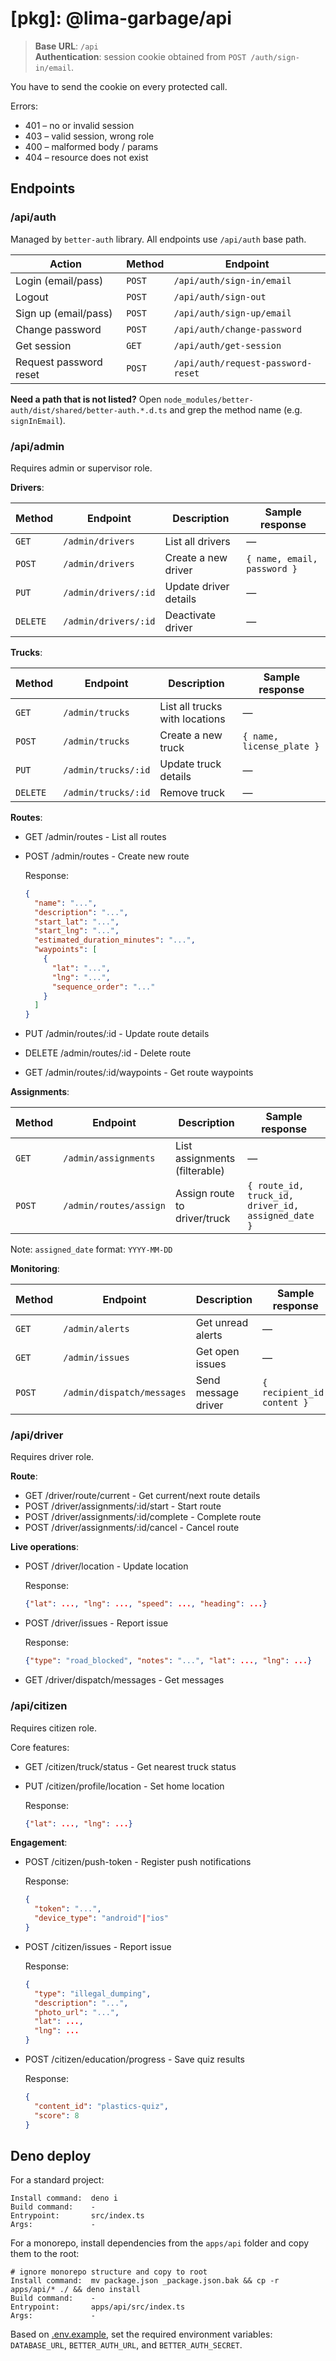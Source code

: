 # [pkg]: @lima-garbage/api

> **Base URL**: `/api`\
> **Authentication**: session cookie obtained from `POST /auth/sign-in/email`.

You have to send the cookie on every protected call.

Errors:

- 401 – no or invalid session
- 403 – valid session, wrong role
- 400 – malformed body / params
- 404 – resource does not exist

## Endpoints

### /api/auth

Managed by `better-auth` library. All endpoints use `/api/auth` base path.

| Action                 | Method | Endpoint                           |
| ---------------------- | ------ | ---------------------------------- |
| Login (email/pass)     | `POST` | `/api/auth/sign-in/email`          |
| Logout                 | `POST` | `/api/auth/sign-out`               |
| Sign up (email/pass)   | `POST` | `/api/auth/sign-up/email`          |
| Change password        | `POST` | `/api/auth/change-password`        |
| Get session            | `GET`  | `/api/auth/get-session`            |
| Request password reset | `POST` | `/api/auth/request-password-reset` |

**Need a path that is not listed?** Open
`node_modules/better-auth/dist/shared/better-auth.*.d.ts` and grep the method
name (e.g. `signInEmail`).

### /api/admin

Requires admin or supervisor role.

**Drivers**:

| Method   | Endpoint             | Description           | Sample response             |
| -------- | -------------------- | --------------------- | --------------------------- |
| `GET`    | `/admin/drivers`     | List all drivers      | —                           |
| `POST`   | `/admin/drivers`     | Create a new driver   | `{ name, email, password }` |
| `PUT`    | `/admin/drivers/:id` | Update driver details | —                           |
| `DELETE` | `/admin/drivers/:id` | Deactivate driver     | —                           |

**Trucks**:

| Method   | Endpoint            | Description                    | Sample response           |
| -------- | ------------------- | ------------------------------ | ------------------------- |
| `GET`    | `/admin/trucks`     | List all trucks with locations | —                         |
| `POST`   | `/admin/trucks`     | Create a new truck             | `{ name, license_plate }` |
| `PUT`    | `/admin/trucks/:id` | Update truck details           | —                         |
| `DELETE` | `/admin/trucks/:id` | Remove truck                   | —                         |

**Routes**:

- GET /admin/routes - List all routes
- POST /admin/routes - Create new route

  Response:

  ```json
  {
    "name": "...",
    "description": "...",
    "start_lat": "...",
    "start_lng": "...",
    "estimated_duration_minutes": "...",
    "waypoints": [
      {
        "lat": "...",
        "lng": "...",
        "sequence_order": "..."
      }
    ]
  }
  ```

- PUT /admin/routes/:id - Update route details
- DELETE /admin/routes/:id - Delete route
- GET /admin/routes/:id/waypoints - Get route waypoints

**Assignments**:

| Method | Endpoint               | Description                   | Sample response                                    |
| ------ | ---------------------- | ----------------------------- | -------------------------------------------------- |
| `GET`  | `/admin/assignments`   | List assignments (filterable) | —                                                  |
| `POST` | `/admin/routes/assign` | Assign route to driver/truck  | `{ route_id, truck_id, driver_id, assigned_date }` |

Note: `assigned_date` format: `YYYY-MM-DD`

**Monitoring**:

| Method | Endpoint                   | Description         | Sample response             |
| ------ | -------------------------- | ------------------- | --------------------------- |
| `GET`  | `/admin/alerts`            | Get unread alerts   | —                           |
| `GET`  | `/admin/issues`            | Get open issues     | —                           |
| `POST` | `/admin/dispatch/messages` | Send message driver | `{ recipient_id, content }` |

### /api/driver

Requires driver role.

**Route**:

- GET /driver/route/current - Get current/next route details
- POST /driver/assignments/:id/start - Start route
- POST /driver/assignments/:id/complete - Complete route
- POST /driver/assignments/:id/cancel - Cancel route

**Live operations**:

- POST /driver/location - Update location

  Response:

  ```json
  {"lat": ..., "lng": ..., "speed": ..., "heading": ...}
  ```

- POST /driver/issues - Report issue

  Response:

  ```json
  {"type": "road_blocked", "notes": "...", "lat": ..., "lng": ...}
  ```

- GET /driver/dispatch/messages - Get messages

### /api/citizen

Requires citizen role.

Core features:

- GET /citizen/truck/status - Get nearest truck status
- PUT /citizen/profile/location - Set home location

  Response:

  ```json
  {"lat": ..., "lng": ...}
  ```

**Engagement**:

- POST /citizen/push-token - Register push notifications

  Response:

  ```json
  {
    "token": "...",
    "device_type": "android"|"ios"
  }
  ```

- POST /citizen/issues - Report issue

  Response:

  ```json
  {
    "type": "illegal_dumping",
    "description": "...",
    "photo_url": "...",
    "lat": ...,
    "lng": ...
  }
  ```

- POST /citizen/education/progress - Save quiz results

  Response:

  ```json
  {
    "content_id": "plastics-quiz",
    "score": 8
  }
  ```

## Deno deploy

For a standard project:

```
Install command:  deno i
Build command:    -
Entrypoint:       src/index.ts
Args:             -
```

For a monorepo, install dependencies from the `apps/api` folder and copy them to
the root:

```
# ignore monorepo structure and copy to root
Install command:  mv package.json _package.json.bak && cp -r apps/api/* ./ && deno install
Build command:    -
Entrypoint:       apps/api/src/index.ts
Args:             -
```

Based on [.env.example](.env.example), set the required environment variables:
`DATABASE_URL`, `BETTER_AUTH_URL`, and `BETTER_AUTH_SECRET`.
